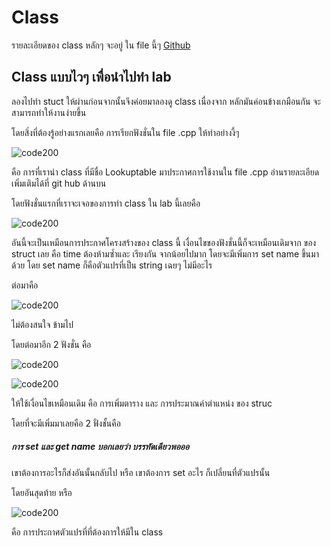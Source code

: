 # Class 

รายละเอียดของ class หลักๆ จะอยู่ ใน file นี้ๆ [Github](https://github.com/Saifa36622/FIBO_LAB/blob/main/exlain_lab3/explain_basic_header_and_class.md)

## Class แบบไวๆ เพื่อนำไปทำ lab 

ลองไปทำ stuct ให้ผ่านก่อนจากนั้นจึงค่อยมาลองดู class เนื่องจาก หลักมันค่อนข้างเกมือนกัน จะสามารถทำให้งานง่ายขึ้น 

โดยสิ่งที่ต้องรู้อย่างแรกเลยคือ การเรียกฟังชั่นใน file .cpp ให้ทำอย่างงี้ๆ 

![code200](https://cdn.discordapp.com/attachments/784804366904590388/1207132067335512115/image.png?ex=65de8858&is=65cc1358&hm=3d6de712f36d94180c3b7faab77c5a8fac23827267abbe3ba078ab6d1731438d&)

คือ การที่เรานำ class ที่มีชื่อ Lookuptable มาประกาศการใช้งานใน file .cpp อ่านรายละเอียดเพิ่มเติมได้ที่ git hub ด้านบน

โดยฟังชั่นแรกที่เราจะเจอของการทำ class ใน lab นี้เลยคือ 

![code200](https://cdn.discordapp.com/attachments/784804366904590388/1207132664637685811/image.png?ex=65de88e6&is=65cc13e6&hm=9c4ef735ff90305c054290efe6fa8aaa7920294f08c41ea551c1470cdabfe10f&)

อันนี้จะเป็นเหมือนการประกาศโครงสร้างของ class นี้ เงื่อนไขของฟังชั่นนี้ก็จะเหมือนเดิมจาก ของ struct เลย คือ time ต้องห้ามซ้ำและ เรียงกัน จากน้อยไปมาก โดยจะมีเพิ่มการ set name ขึ้นมาด้วย โดย set name ก็คือตัวแปรที่เป็น string เฉยๆ ไม่มีอะไร

ต่อมาคือ 

![code200](https://cdn.discordapp.com/attachments/784804366904590388/1207133808097234944/image.png?ex=65de89f7&is=65cc14f7&hm=e746420750911b2c334bce6d1744519ba2906a2583e8541841321ca9cbd830ec&)

ไม่ต้องสนใจ ข้ามไป

โดยต่อมาอีก 2 ฟังชั่น คือ 


![code200](https://cdn.discordapp.com/attachments/784804366904590388/1207134058081947658/image.png?ex=65de8a32&is=65cc1532&hm=fa49dc5bf01f50dad2c61322429a2bb46a81c645d7ce0c9c9fc8da4f276160b1&)


![code200](https://cdn.discordapp.com/attachments/784804366904590388/1207134078000824380/image.png?ex=65de8a37&is=65cc1537&hm=80ebe00d7121cdaea07a5fc5132f844afa479a95775de244056b4a02a5818ca0&)

ให้ใช้เงื่อนไขเหมือนเดิม คือ การเพิ่มตาราง และ การประมาณค่าตำแหน่ง ของ struc

โดยที่จะมีเพิ่มมาเลยคือ 2 ฟั่งชั้นคือ 

#####  การ set และ get name บอกเลยว่า บรรทัดเดียวพอออ 

เขาต้องการอะไรก็ส่งอันนั้นกลับไป หรือ เขาต้องการ set อะไร ก็เปลี่ยนที่ตัวแปรนั้น

โดยอันสุดท้าย หรือ 

![code200](https://cdn.discordapp.com/attachments/784804366904590388/1207134868933451776/image.png?ex=65de8af4&is=65cc15f4&hm=18c756b10bf64f2c24db8b162a9a9124c11f315a1571a670c3754568b1794595&)

คือ การประกาศตัวแปรที่ที่ต้องการให้มีใน class 


